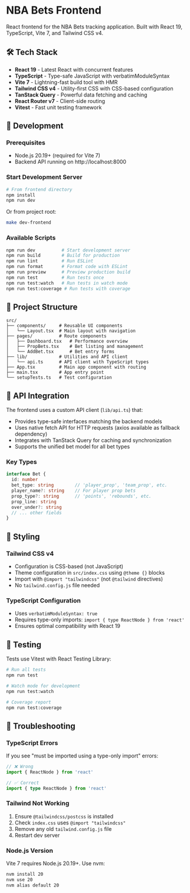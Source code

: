 # NBA Bets Frontend

React frontend for the NBA Bets tracking application. Built with React 19, TypeScript, Vite 7, and Tailwind CSS v4.

## 🛠 Tech Stack

- **React 19** - Latest React with concurrent features
- **TypeScript** - Type-safe JavaScript with verbatimModuleSyntax
- **Vite 7** - Lightning-fast build tool with HMR
- **Tailwind CSS v4** - Utility-first CSS with CSS-based configuration
- **TanStack Query** - Powerful data fetching and caching
- **React Router v7** - Client-side routing
- **Vitest** - Fast unit testing framework

## 🚀 Development

### Prerequisites
- Node.js 20.19+ (required for Vite 7)
- Backend API running on http://localhost:8000

### Start Development Server
```bash
# From frontend directory
npm install
npm run dev
```

Or from project root:
```bash
make dev-frontend
```

### Available Scripts

```bash
npm run dev          # Start development server
npm run build        # Build for production
npm run lint         # Run ESLint
npm run format       # Format code with ESLint
npm run preview      # Preview production build
npm run test         # Run tests once
npm run test:watch   # Run tests in watch mode
npm run test:coverage # Run tests with coverage
```

## 📁 Project Structure

```
src/
├── components/     # Reusable UI components
│   └── Layout.tsx  # Main layout with navigation
├── pages/          # Route components
│   ├── Dashboard.tsx   # Performance overview
│   ├── PropBets.tsx    # Bet listing and management
│   └── AddBet.tsx      # Bet entry forms
├── lib/            # Utilities and API client
│   └── api.ts      # API client with TypeScript types
├── App.tsx         # Main app component with routing
├── main.tsx        # App entry point
└── setupTests.ts   # Test configuration
```

## 🔌 API Integration

The frontend uses a custom API client (`lib/api.ts`) that:
- Provides type-safe interfaces matching the backend models
- Uses native fetch API for HTTP requests (axios available as fallback dependency)
- Integrates with TanStack Query for caching and synchronization
- Supports the unified bet model for all bet types

### Key Types
```typescript
interface Bet {
  id: number
  bet_type: string        // 'player_prop', 'team_prop', etc.
  player_name?: string    // For player prop bets
  prop_type?: string      // 'points', 'rebounds', etc.
  prop_line: string
  over_under?: string
  // ... other fields
}
```

## 🎨 Styling

### Tailwind CSS v4
- Configuration is CSS-based (not JavaScript)
- Theme configuration in `src/index.css` using `@theme {}` blocks
- Import with `@import "tailwindcss"` (not `@tailwind` directives)
- No `tailwind.config.js` file needed

### TypeScript Configuration
- Uses `verbatimModuleSyntax: true`
- Requires type-only imports: `import { type ReactNode } from 'react'`
- Ensures optimal compatibility with React 19

## 🧪 Testing

Tests use Vitest with React Testing Library:

```bash
# Run all tests
npm run test

# Watch mode for development
npm run test:watch

# Coverage report
npm run test:coverage
```

## 🚨 Troubleshooting

### TypeScript Errors
If you see "must be imported using a type-only import" errors:
```typescript
// ❌ Wrong
import { ReactNode } from 'react'

// ✅ Correct
import { type ReactNode } from 'react'
```

### Tailwind Not Working
1. Ensure `@tailwindcss/postcss` is installed
2. Check `index.css` uses `@import "tailwindcss"` 
3. Remove any old `tailwind.config.js` file
4. Restart dev server

### Node.js Version
Vite 7 requires Node.js 20.19+. Use nvm:
```bash
nvm install 20
nvm use 20
nvm alias default 20
```
